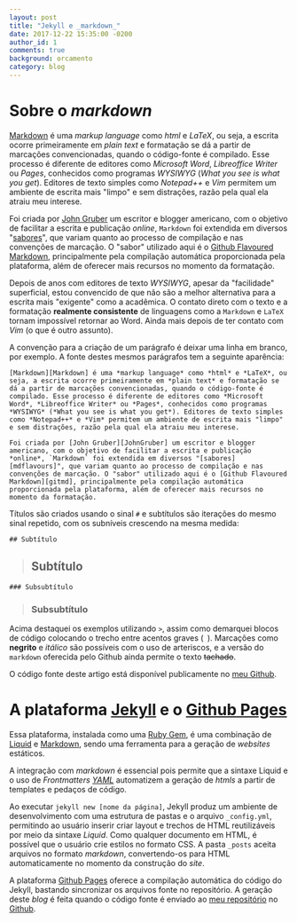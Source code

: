```yaml
---
layout: post
title: "Jekyll e _markdown_"
date: 2017-12-22 15:35:00 -0200
author_id: 1
comments: true
background: orcamento
category: blog
---
```


[Markdown]:https://daringfireball.net/projects/markdown/
[Jekyll]:https://jekyllrb.com/docs/home
[Liquid]:https://shopify.github.io/liquid/
[YAML]:yaml.org
[RubyGem]:https://en.wikipedia.org/wiki/RubyGems
[GithubPages]:https://pages.github.com
[Github]:https://www.github.com
[MeuGithub]:https://www.github.com/luigi-finando
[JohnGruber]:https://en.wikipedia.org/wiki/John_Gruber
[mdflavours]:https://en.wikipedia.org/wiki/Markdown#Standardization
[gitmd]:https://github.github.com/gfm/
[repothislink]:https://raw.githubusercontent.com/luigi-finando/luigi-finando.github.io/master/_posts/2017-12-21-primeiro-post.markdown

# Sobre o *markdown*

[Markdown][Markdown] é uma *markup language* como *html* e *LaTeX*, ou seja, a escrita ocorre primeiramente em *plain text* e formatação se dá a partir de marcações convencionadas, quando o código-fonte é compilado. Esse processo é diferente de editores como *Microsoft Word*, *Libreoffice Writer* ou *Pages*, conhecidos como programas *WYSIWYG* (*What you see is what you get*). Editores de texto simples como *Notepad++* e *Vim* permitem um ambiente de escrita mais "limpo" e sem distrações, razão pela qual ela atraiu meu interese.

Foi criada por [John Gruber][JohnGruber] um escritor e blogger americano, com o objetivo de facilitar a escrita e publicação *online*, `Markdown` foi extendida em diversos "[sabores][mdflavours]", que variam quanto ao processo de compilação e nas convenções de marcação. O "sabor" utilizado aqui é o [Github Flavoured Markdown][gitmd], principalmente pela compilação automática proporcionada pela plataforma, além de oferecer mais recursos no momento da formatação. 

Depois de anos com editores de texto *WYSIWYG*, apesar da "facilidade" superficial, estou convencido de que não são a melhor alternativa para a escrita mais "exigente" como a acadêmica. O contato direto com o texto e a formatação **realmente consistente** de linguagens como a `Markdown` e `LaTeX` tornam impossível retornar ao Word. Ainda mais depois de ter contato com *Vim* (o que é outro assunto).

A convenção para a criação de um parágrafo é deixar uma linha em branco, por exemplo. A fonte destes mesmos parágrafos tem a seguinte aparência:

```plain-text
[Markdown][Markdown] é uma *markup language* como *html* e *LaTeX*, ou seja, a escrita ocorre primeiramente em *plain text* e formatação se dá a partir de marcações convencionadas, quando o código-fonte é compilado. Esse processo é diferente de editores como *Microsoft Word*, *Libreoffice Writer* ou *Pages*, conhecidos como programas *WYSIWYG* (*What you see is what you get*). Editores de texto simples como *Notepad++* e *Vim* permitem um ambiente de escrita mais "limpo" e sem distrações, razão pela qual ela atraiu meu interese.

Foi criada por [John Gruber][JohnGruber] um escritor e blogger americano, com o objetivo de facilitar a escrita e publicação *online*, `Markdown` foi extendida em diversos "[sabores][mdflavours]", que variam quanto ao processo de compilação e nas convenções de marcação. O "sabor" utilizado aqui é o [Github Flavoured Markdown][gitmd], principalmente pela compilação automática proporcionada pela plataforma, além de oferecer mais recursos no momento da formatação. 
```

Títulos são criados usando o sinal ``#`` e subtítulos são iterações do mesmo sinal repetido, com os subníveis crescendo na mesma medida: 

```plain-text
## Subtítulo
```

> ## Subtítulo

```
### Subsubtítulo
```
> ### Subsubtítulo


Acima destaquei os exemplos utilizando `>`, assim como demarquei blocos de código colocando o trecho entre acentos graves (`` ``). Marcações como **negrito** e *itálico* são possíveis com o uso de arteriscos, e a versão do `markdown` oferecida pelo Github ainda permite o texto ~~tachado~~.

O código fonte deste artigo está disponível publicamente no [meu Github][repothislink].

# A plataforma [Jekyll][Jekyll] e o [Github Pages][GithubPages]

Essa plataforma, instalada como uma [Ruby Gem][RubyGem], é uma combinação de [Liquid][Liquid] e [Markdown][Markdown], sendo uma ferramenta para a geração de *websites* estáticos.

A integração com *markdown* é essencial pois permite que a sintaxe Liquid e o uso de *Frontmatters [YAML][YAML]* automatizem a geração de *htmls* a partir de templates e pedaços de código. 

Ao executar `jekyll new [nome da página]`, Jekyll produz um ambiente de desenvolvimento com uma estrutura de pastas e o arquivo `_config.yml`, permitindo ao usuário inserir criar layout e trechos de HTML reutilizáveis por meio da sintaxe *Liquid*. Como qualquer documento em HTML, é possível que o usuário crie estilos no formato CSS. A pasta `_posts` aceita arquivos no formato *markdown*, convertendo-os para HTML automaticamente no momento da construção do *site*.

A plataforma [Github Pages][GithubPages] oferece a compilação automática do código do Jekyll, bastando sincronizar os arquivos fonte no repositório. A geração deste *blog* é feita quando o código fonte é enviado ao [meu repositório][MeuGithub] no [Github][Github].
